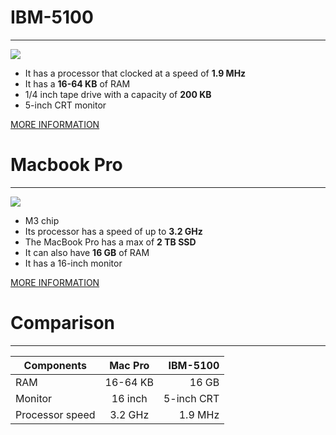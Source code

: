 # IBM-5100
***
![](https://www.oldcomputr.com/wp-content/uploads/2018/04/ibm-5100-9795.jpg)
- It has a processor that clocked at a speed of **1.9 MHz**
- It has a **16-64 KB** of RAM
- 1/4 inch tape drive with a capacity of **200 KB**
- 5-inch CRT monitor
  
[MORE INFORMATION](https://www.google.com/search?q=ibm+5100+information&source=lmns&hl=en&sa=X&ved=2ahUKEwi1tbml5u2DAxWnpycCHThNAz0Q0pQJKAB6BAgBEAI)

# Macbook Pro
***
![](https://www.apple.com/newsroom/images/product/mac/standard/Apple-MacBook-Pro-M2-Pro-and-M2-Max-hero-230117_Full-Bleed-Image.jpg.large_2x.jpg)
- M3 chip
- Its processor has a speed of up to **3.2 GHz**
- The MacBook Pro has a max of **2 TB SSD**
- It can also have **16 GB** of RAM
- It has a 16-inch monitor

[MORE INFORMATION](https://www.apple.com/jo/macbook-pro/)

# Comparison
***

| Components        | Mac Pro       | IBM-5100|
| ------------- |:-------------:| -----:|
| RAM  | 16-64 KB | 16 GB|
| Monitor   | 16 inch     |   5-inch CRT |
| Processor speed| 3.2 GHz     |   1.9 MHz |


  
